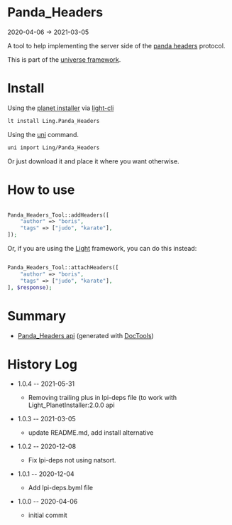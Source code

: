 Panda_Headers
===========
2020-04-06 -> 2021-03-05



A tool to help implementing the server side of the [panda headers](https://github.com/lingtalfi/TheBar/blob/master/discussions/panda-headers-protocol.md) protocol.


This is part of the [universe framework](https://github.com/karayabin/universe-snapshot).


Install
==========
Using the [planet installer](https://github.com/lingtalfi/Light_PlanetInstaller) via [light-cli](https://github.com/lingtalfi/Light_Cli)
```bash
lt install Ling.Panda_Headers
```

Using the [uni](https://github.com/lingtalfi/universe-naive-importer) command.
```bash
uni import Ling/Panda_Headers
```

Or just download it and place it where you want otherwise.




How to use
=============

```php

Panda_Headers_Tool::addHeaders([
    "author" => "boris",
    "tags" => ["judo", "karate"],
]);
```

Or, if you are using the [Light](https://github.com/lingtalfi/Light) framework, you can do this instead:


```php

Panda_Headers_Tool::attachHeaders([
    "author" => "boris",
    "tags" => ["judo", "karate"],
], $response);
```






Summary
===========
- [Panda_Headers api](https://github.com/lingtalfi/Panda_Headers/blob/master/doc/api/Ling/Panda_Headers.md) (generated with [DocTools](https://github.com/lingtalfi/DocTools))






History Log
=============

- 1.0.4 -- 2021-05-31

    - Removing trailing plus in lpi-deps file (to work with Light_PlanetInstaller:2.0.0 api

- 1.0.3 -- 2021-03-05

    - update README.md, add install alternative

- 1.0.2 -- 2020-12-08

    - Fix lpi-deps not using natsort.

- 1.0.1 -- 2020-12-04

    - Add lpi-deps.byml file

- 1.0.0 -- 2020-04-06

    - initial commit